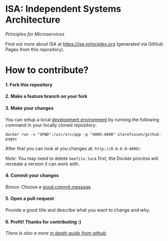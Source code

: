 # ISA: Independent Systems Architecture

_Principles for Microservices_

Find out more about ISA at <https://isa-principles.org>
(generated via GitHub Pages from this repository).

# How to contribute?

#### 1. Fork this repository
#### 2. Make a feature branch on your fork
#### 3. Make your changes
You can setup a local [development environment](https://hub.docker.com/r/starefossen/github-pages/) by running the following command in your locally cloned repository:

```
docker run -v "$PWD":/usr/src/app -p "4000:4000" starefossen/github-pages
```

After that you can look at you changes at: `http://0.0.0.0:4000/`

_Note_: You may need to delete `Gemfile.lock` first, the Docker process will recreate a version it can work with.

#### 4. Commit your changes
_Bonus_: Choose a [good commit message](https://chris.beams.io/posts/git-commit/)

#### 5. Open a pull-request
Provide a good title and describe what you want to change and why.

#### 6. Profit! Thanks for contributing :)

_There is also a more [in depth guide from github](https://guides.github.com/introduction/flow/)._ 

